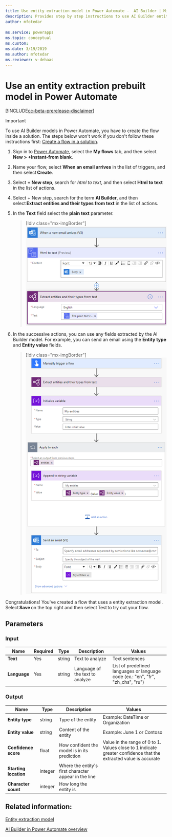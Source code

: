 ```yaml
---
title: Use entity extraction model in Power Automate -  AI Builder | Microsoft Docs
description: Provides step by step instructions to use AI Builder entity extraction in Power Automate.
author: mfotedar

ms.service: powerapps
ms.topic: conceptual
ms.custom: 
ms.date: 3/19/2019
ms.author: mfotedar
ms.reviewer: v-dehaas
---
```


# Use an entity extraction prebuilt model in Power Automate

[!INCLUDE[cc-beta-prerelease-disclaimer](./includes/cc-beta-prerelease-disclaimer.md)]

> [!IMPORTANT]
 > To use AI Builder models in Power Automate, you have to create the flow inside a solution. The steps below won't work if you don't follow these instructions first: [Create a flow in a solution](/flow/create-flow-solution).

1. Sign in to [Power Automate](https://flow.microsoft.com/), select the **My flows** tab, and then select **New > +Instant-from blank**.
1. Name your flow, select **When an email arrives** in the list of triggers, and then select **Create**.
1.	Select **+ New step**, search for *html to text*, and then select **Html to text** in the list of actions. 
1. Select + New step, search for the term **AI Builder**, and then select **Extract entities and their types from text** in the list of actions.
1. In the **Text** field select the **plain text** parameter.

   > [!div class="mx-imgBorder"]
   > ![Choose an a action'](media/flow-EE-prebuilt1.png "Specify Text")

1. In the successive actions, you can use any fields extracted by the AI Builder model. For example, you can send an email using the **Entity type** and **Entity value** fields.
   > [!div class="mx-imgBorder"]
   > ![Choose an a action'](media/flow-eep-example.png "Send an email")

Congratulations! You've created a flow that uses a entity extraction model. Select **Save** on the top right and then select Test to try out your flow.


## Parameters
### Input
|Name |Required |Type |Description |Values |
|---------|---------|---------|---------|---------|
|**Text** |Yes |string |Text to analyze|Text sentences |
|**Language** |Yes |string |Language of the text to analyze|List of predefined languages or language code (ex.: "en", "fr", "zh_chs", "ru") |


### Output
|Name |Type |Description |Values |
|---------|---------|---------|---------|
|**Entity type** |string |Type of the entity|Example: DateTime or Organization |
|**Entity value** |string |Content of the entity|Example: June 1 or Contoso |
|**Confidence score** |float |How confident the model is in its prediction|Value in the range of 0 to 1. Values close to 1 indicate greater confidence that the extracted value is accurate |
|**Starting location** |integer |Where the entity's first character appear in the line| |
|**Character count** |integer |How long the entity is| |


## Related information:

[Entity extraction model](prebuilt-entity-extraction.md)

[AI Builder in Power Automate overview](use-in-flow-overview.md)
